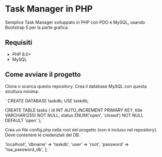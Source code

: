 # Task Manager in PHP
Semplice Task Manager sviluppato in PHP con PDO e MySQL, usando Bootstrap 5 per la parte grafica.

## Requisiti
- PHP 8.0+
- MySQL

## Come avviare il progetto
Clona o scarica questo repository. Crea il database MySQL con questa struttura minima:

`
CREATE DATABASE taskdb;
USE taskdb;

CREATE TABLE tasks (
    id INT AUTO_INCREMENT PRIMARY KEY,
    title VARCHAR(255) NOT NULL,
    status ENUM('open', 'closed') NOT NULL DEFAULT 'open'
);
`

Crea un file config.php nella root del progetto (non è incluso nel repository). Deve contenere le credenziali del DB.
`
<?php
return [
    'host' => 'localhost',
    'dbname' => 'taskdb',
    'user' => 'root',
    'password' => 'tua_password_db',
];
`
